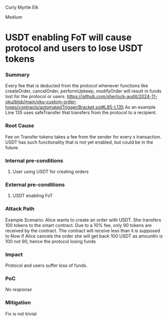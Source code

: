 Curly Myrtle Elk

Medium

# USDT enabling FoT will cause protocol and users to lose USDT tokens

### Summary

Every fee that is deducted from the protocol whenever functions like createOrder, cancelOrder, performUpkeep, modifyOrder will result in funds lost for the protocol or users.
https://github.com/sherlock-audit/2024-11-oku/blob/main/oku-custom-order-types/contracts/automatedTrigger/Bracket.sol#L85-L135
As an example Line 135 uses safeTransfer that transfers from the protocol to a recipient.

### Root Cause

Fee on Transfer tokens takes a fee from the sender for every x transaction. USDT has such functionality that is not yet enabled, but could be in the future.

### Internal pre-conditions

1. User using USDT for creating orders

### External pre-conditions

1. USDT enabling FoT

### Attack Path

Example Scenario:
Alice wants to create an order with USDT.
She transfers 100 tokens to the smart contract.
Due to a 10% fee, only 90 tokens are received by the contract.
The contract will receive less than it is supposed to
Now if Alice cancels the order she will get back 100 USDT as amountIn is 100 not 90, hence the protocol losing funds

### Impact

Protocol and users suffer loss of funds.

### PoC

_No response_

### Mitigation

Fix is not trivial